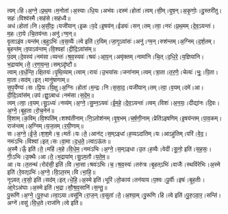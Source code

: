 

  
त्वम्।हि।अ॒ग्ने॒।प्र॒थ॒मः।म॒नोता॑।अ॒स्याः।धि॒यः।अभ॑वः।दस्म॑।होता॑।त्वम्।सी॒म्।वृ॒ष॒न्।अ॒कृ॒णोः॒।दु॒स्तरी॑तु।सहः॑।विश्व॑स्मै।सह॑से।सह॑ध्यै॥  
अध॑।होता॑।नि।अ॒सी॒दः॒।यजी॑यान्।इ॒ळः।प॒दे।इ॒षय॑न्।ईड्यः॑।सन्।तम्।त्वा॒।नरः॑।प्र॒थ॒मम्।दे॒व॒ऽयन्तः॑।म॒हः।रा॒ये।चि॒तय॑न्तः।अनु॑।ग्म॒न्॥  
वृ॒ताऽइ॑व।यन्त॑म्।ब॒हुऽभिः॑।व॒स॒व्यैः॑।त्वे इति॑।र॒यिम्।जा॒गृ॒ऽवांसः॑।अनु॑।ग्म॒न्।रुश॑न्तम्।अ॒ग्निम्।द॒र्श॒तम्।बृ॒हन्त॑म्।व॒पाऽव॑न्तम्।वि॒श्वहा॑।दी॒दि॒ऽवांस॑म्॥  
प॒दम्।दे॒वस्य॑।नम॑सा।व्यन्तः॑।श्र॒व॒स्यवः॑।श्रवः॑।आ॒प॒न्।अमृ॑क्तम्।नामा॑नि।चि॒त्।द॒धि॒रे॒।य॒ज्ञिया॑नि।भ॒द्राया॑म्।ते॒।र॒ण॒य॒न्त॒।सम्ऽदृ॑ष्टौ॥  
त्वाम्।व॒र्ध॒न्ति॒।क्षि॒तयः॑।पृ॒थि॒व्याम्।त्वाम्।रायः॑।उ॒भया॑सः।जना॑नाम्।त्वम्।त्रा॒ता।त॒र॒णे॒।चेत्यः॑।भूः॒।पि॒ता।मा॒ता।सद॑म्।इत्।मानु॑षाणाम्॥  
स॒प॒र्येण्यः॑।सः।प्रि॒यः।वि॒क्षु।अ॒ग्निः।होता॑।म॒न्द्रः।नि।स॒सा॒द॒।यजी॑यान्।तम्।त्वा॒।व॒यम्।दमे॑।आ।दी॒दि॒ऽवांस॑म्।उप॑।ज्ञु॒ऽबाधः॑।नम॑सा।स॒दे॒म॒॥  
त्वम्।त्वा॒।व॒यम्।सु॒ऽध्यः॑।नव्य॑म्।अ॒ग्ने॒।सु॒म्न॒ऽयवः॑।ई॒म॒हे॒।दे॒व॒ऽयन्तः॑।त्वम्।विशः॑।अ॒न॒यः॒।दीद्या॑नः।दि॒वः।अ॒ग्ने॒।बृ॒ह॒ता।रो॒च॒नेन॑॥  
वि॒शाम्।क॒विम्।वि॒श्पति॑म्।शश्व॑तीनाम्।नि॒ऽतोश॑नम्।वृ॒ष॒भम्।च॒र्ष॒णी॒नाम्।प्रेति॑ऽइषणिम्।इ॒षय॑न्तम्।पा॒व॒कम्।राज॑न्तम्।अ॒ग्निम्।य॒ज॒तम्।र॒यी॒णाम्॥  
सः।अ॒ग्ने॒।ई॒जे॒।श॒श॒मे।च॒।मर्तः॑।यः।ते॒।आन॑ट्।स॒म्ऽइधा॑।ह॒व्यऽदा॑तिम्।यः।आऽहु॑तिम्।परि॑।वे॒द॒।नमः॑ऽभिः।विश्वा॑।इत्।सः।वा॒मा।द॒ध॒ते॒।त्वाऽऊ॑तः॥  
अ॒स्मै।ऊँ॒ इति॑।ते॒।महि॑।म॒हे।वि॒धे॒म॒।नमः॑ऽभिः।अ॒ग्ने॒।स॒म्ऽइधा।उ॒त।ह॒व्यैः।वेदी॑।सू॒नो॒ इति॑।स॒ह॒सः॒।गीः॒ऽभिः।उ॒क्थैः।आ।ते॒।भ॒द्राया॑म्।सु॒ऽम॒तौ।य॒ते॒म॒॥  
आ।यः।त॒तन्थ॑।रोद॑सी॒ इति॑।वि।भा॒सा।श्रवः॑ऽभिः।च॒।श्र॒व॒स्यः॑।तरु॑त्रः।बृ॒हत्ऽभिः॑।वाजैः॑।स्थवि॑रेभिः।अ॒स्मे इति॑।रे॒वत्ऽभिः॑।अ॒ग्ने॒।वि॒ऽत॒रम्।वि।भा॒हि॒॥  
नृ॒ऽवत्।व॒सो॒ इति॑।सद॑म्।इत्।धे॒हि॒।अ॒स्मे इति॑।भूरि॑।तो॒काय॑।तन॑याय।प॒श्वः।पू॒र्वीः।इषः॑।बृ॒ह॒तीः।आ॒रेऽअ॑घाः।अ॒स्मे इति॑।भ॒द्रा।सौ॒श्र॒व॒सानि॑।स॒न्तु॒॥  
पु॒रूणि॑।अ॒ग्ने॒।पु॒रु॒धा।त्वा॒ऽया।वसू॑नि।रा॒ज॒न्।व॒सुता॑।ते॒।अ॒श्या॒म्।पु॒रूणि।हि।त्वे इति॑।पु॒रु॒ऽवा॒र॒।सन्ति॑।अग्ने॑।वसु॑।वि॒ध॒ते।राज॑नि।त्वे इति॑॥  
